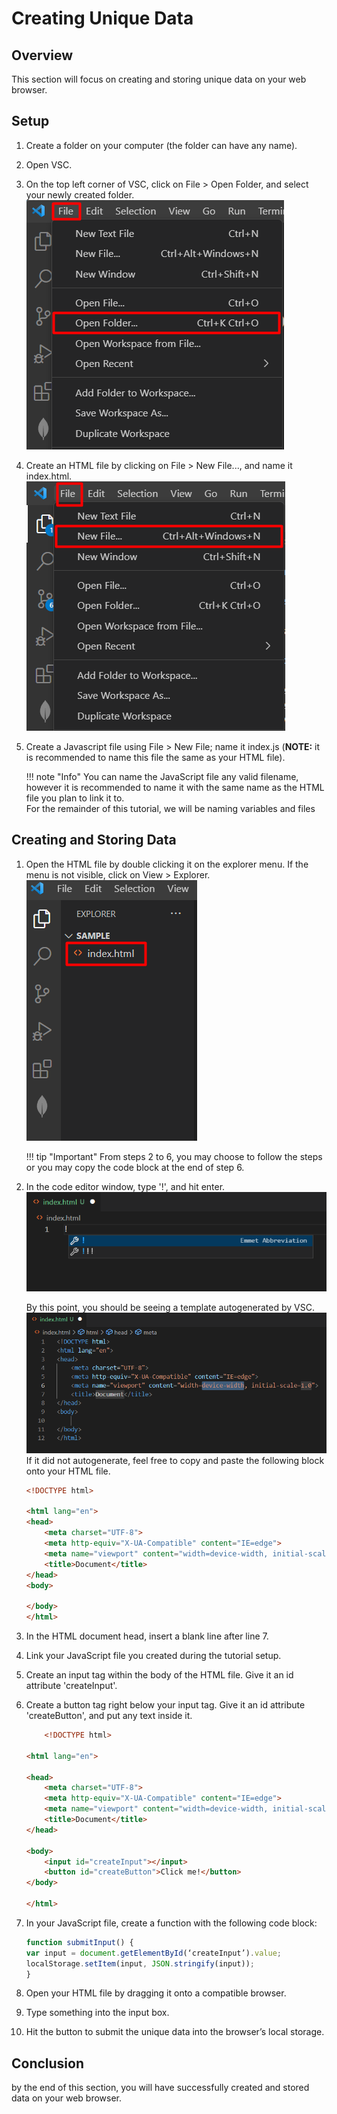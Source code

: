 
# Creating Unique Data

## Overview

This section will focus on creating and storing unique data on your web browser.

## Setup

1. Create a folder on your computer (the folder can have any name).
2. Open VSC.
3. On the top left corner of VSC, click on File > Open Folder, and select your newly created folder.
    <br> ![open-folder](/images/creating/open-folder.png)

4. Create an HTML file by clicking on File > New File..., and name it index.html.
    <br> ![create-file](/images/creating/create-file.png)

5. Create a Javascript file using File > New File; name it index.js (**NOTE:** it is recommended to name this file the same as your HTML file).

    !!! note "Info"
        You can name the JavaScript file any valid filename, however it is recommended to name it with the same name as the HTML file you plan to link it to. <br>
        For the remainder of this tutorial, we will be naming variables and files

## Creating and Storing Data

1. Open the HTML file by double clicking it on the explorer menu. If the menu is not visible, click on View > Explorer.
    <br> ![explorer-menu](/images/creating/explorer-menu.png)

    !!! tip "Important"
        From steps 2 to 6, you may choose to follow the steps or you may copy the code block at the end of step 6.

2. In the code editor window, type '!', and hit enter.
    <br> ![exclamation-one](/images/creating/exclamation-1.png)

    By this point, you should be seeing a template autogenerated by VSC.
    <br> ![exclamation-two](/images/creating/exclamation-2.png)
    If it did not autogenerate, feel free to copy and paste the following block onto your HTML file.

    ```html
    <!DOCTYPE html>

    <html lang="en">
    <head>
        <meta charset="UTF-8">
        <meta http-equiv="X-UA-Compatible" content="IE=edge">
        <meta name="viewport" content="width=device-width, initial-scale=1.0">
        <title>Document</title>
    </head>
    <body>

    </body>
    </html>
    ```

3. In the HTML document head, insert a blank line after line 7.
4. Link your JavaScript file you created during the tutorial setup.
5. Create an input tag within the body of the HTML file. Give it an id attribute 'createInput'.
6. Create a button tag right below your input tag. Give it an id attribute 'createButton', and put any text inside it.

    ```html
        <!DOCTYPE html>

    <html lang="en">

    <head>
        <meta charset="UTF-8">
        <meta http-equiv="X-UA-Compatible" content="IE=edge">
        <meta name="viewport" content="width=device-width, initial-scale=1.0">
        <title>Document</title>
    </head>

    <body>
        <input id="createInput"></input>
        <button id="createButton">Click me!</button>
    </body>

    </html>
    ```

7. In your JavaScript file, create a function with the following code block:

    ```js
    function submitInput() {
    var input = document.getElementById(‘createInput’).value;
    localStorage.setItem(input, JSON.stringify(input));
    }
    ```

8. Open your HTML file by dragging it onto a compatible browser.
9. Type something into the input box.
10. Hit the button to submit the unique data into the browser’s local storage.

## Conclusion

by the end of this section, you will have successfully created and stored data on your web browser.
